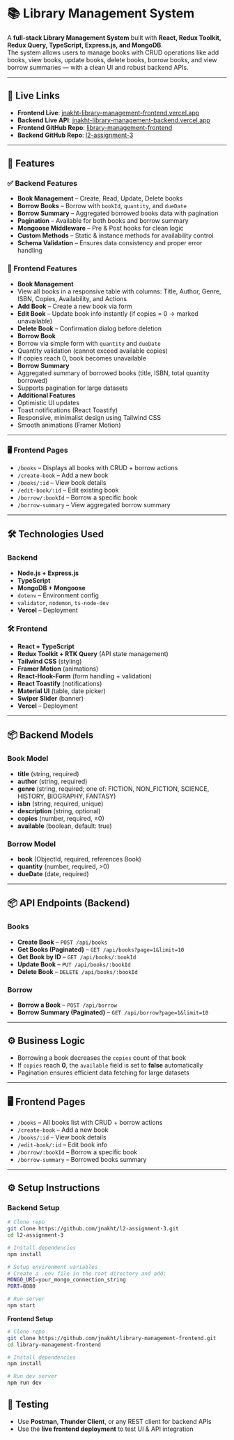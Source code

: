 # 📚 Library Management System

A **full-stack Library Management System** built with **React, Redux Toolkit, Redux Query, TypeScript, Express.js, and MongoDB**.  
The system allows users to manage books with CRUD operations like add books, view books, update books, delete books, borrow books, and view borrow summaries — with a clean UI and robust backend APIs.

---

## 🔗 Live Links

- **Frontend Live**: [jnakht-library-management-frontend.vercel.app](https://jnakht-library-management-frontend.vercel.app)  
- **Backend Live API**: [jnakht-library-management-backend.vercel.app](https://jnakht-library-management-backend.vercel.app)  
- **Frontend GitHub Repo**: [library-management-frontend](https://github.com/jnakht/library-management-frontend.git)  
- **Backend GitHub Repo**: [l2-assignment-3](https://github.com/jnakht/l2-assignment-3.git)  

---

## 🚀 Features

### ✅ Backend Features
-  **Book Management** – Create, Read, Update, Delete books  
-  **Borrow Books** – Borrow with `bookId`, `quantity`, and `dueDate`  
-  **Borrow Summary** – Aggregated borrowed books data with pagination  
-  **Pagination** – Available for both books and borrow summary  
-  **Mongoose Middleware** – Pre & Post hooks for clean logic  
-  **Custom Methods** – Static & instance methods for availability control  
-  **Schema Validation** – Ensures data consistency and proper error handling  

### 🎨 Frontend Features
-  **Book Management**
  - View all books in a responsive table with columns: Title, Author, Genre, ISBN, Copies, Availability, and Actions  
  - **Add Book** – Create a new book via form  
  - **Edit Book** – Update book info instantly (if copies = 0 → marked unavailable)  
  - **Delete Book** – Confirmation dialog before deletion  
-  **Borrow Book**
  - Borrow via simple form with `quantity` and `dueDate`  
  - Quantity validation (cannot exceed available copies)  
  - If copies reach 0, book becomes unavailable  
-  **Borrow Summary**
  - Aggregated summary of borrowed books (title, ISBN, total quantity borrowed)  
  - Supports pagination for large datasets  
-  **Additional Features**
  - Optimistic UI updates  
  - Toast notifications (React Toastify)  
  - Responsive, minimalist design using Tailwind CSS  
  - Smooth animations (Framer Motion)   


---


### 🖥️ Frontend Pages
- `/books` – Displays all books with CRUD + borrow actions  
- `/create-book` – Add a new book  
- `/books/:id` – View book details  
- `/edit-book/:id` – Edit existing book  
- `/borrow/:bookId` – Borrow a specific book  
- `/borrow-summary` – View aggregated borrow summary  

---


## 🛠️ Technologies Used

### Backend
- **Node.js + Express.js**
- **TypeScript**
- **MongoDB + Mongoose**
- `dotenv` – Environment config
- `validator`, `nodemon`, `ts-node-dev`
- **Vercel** – Deployment

### 🛠️ Frontend 
- **React + TypeScript**  
- **Redux Toolkit + RTK Query** (API state management)  
- **Tailwind CSS** (styling)  
- **Framer Motion** (animations)  
- **React-Hook-Form** (form handling + validation)  
- **React Toastify** (notifications)  
- **Material UI** (table, date picker)  
- **Swiper Slider** (banner)  
- **Vercel** – Deployment  

---

## 📦 Backend Models

### Book Model
- **title** (string, required)  
- **author** (string, required)  
- **genre** (string, required; one of: FICTION, NON_FICTION, SCIENCE, HISTORY, BIOGRAPHY, FANTASY)  
- **isbn** (string, required, unique)  
- **description** (string, optional)  
- **copies** (number, required, ≥0)  
- **available** (boolean, default: true)  

### Borrow Model
- **book** (ObjectId, required, references Book)  
- **quantity** (number, required, >0)  
- **dueDate** (date, required)  

---

## 📦 API Endpoints (Backend)

### Books
- **Create Book** – `POST /api/books`  
- **Get Books (Paginated)** – `GET /api/books?page=1&limit=10`  
- **Get Book by ID** – `GET /api/books/:bookId`  
- **Update Book** – `PUT /api/books/:bookId`  
- **Delete Book** – `DELETE /api/books/:bookId`  

### Borrow
- **Borrow a Book** – `POST /api/borrow`  
- **Borrow Summary (Paginated)** – `GET /api/borrow?page=1&limit=10`  

---

## ⚙️ Business Logic

- Borrowing a book decreases the `copies` count of that book  
- If `copies` reach **0**, the `available` field is set to **false** automatically  
- Pagination ensures efficient data fetching for large datasets  


---

## 🖥️ Frontend Pages

- `/books` – All books list with CRUD + borrow actions  
- `/create-book` – Add a new book  
- `/books/:id` – View book details  
- `/edit-book/:id` – Edit book info  
- `/borrow/:bookId` – Borrow a specific book  
- `/borrow-summary` – Borrowed books summary  

---

## ⚙️ Setup Instructions

### Backend Setup
```bash
# Clone repo
git clone https://github.com/jnakht/l2-assignment-3.git
cd l2-assignment-3

# Install dependencies
npm install

# Setup environment variables
# Create a .env file in the root directory and add:
MONGO_URI=your_mongo_connection_string
PORT=8080

# Run server
npm start
```

**Frontend Setup**

```bash
# Clone repo
git clone https://github.com/jnakht/library-management-frontend.git
cd library-management-frontend

# Install dependencies
npm install

# Run dev server
npm run dev
```

## 🧪 Testing

- Use **Postman**, **Thunder Client**, or any REST client for backend APIs  
- Use the **live frontend deployment** to test UI & API integration  

 
